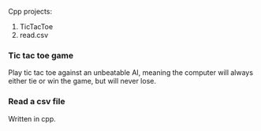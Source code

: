 Cpp projects:
1. TicTacToe
2. read.csv

### Tic tac toe game

Play tic tac toe against an unbeatable AI, meaning the computer will always either tie or win the game, but will never lose.

### Read a csv file
Written in cpp.
